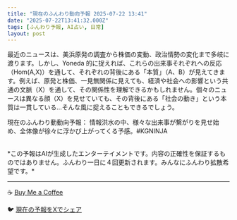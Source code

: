 ```yaml
---
title: "現在のふんわり動向予報 2025-07-22 13:41"
date: "2025-07-22T13:41:32.000Z"
tags: [ふんわり予報, AI占い, 日常]
layout: post
---
```


最近のニュースは、美浜原発の調査から株価の変動、政治情勢の変化まで多岐に渡ります。しかし、Yoneda 的に捉えれば、これらの出来事それぞれへの反応（Hom(A,X)）を通して、それぞれの背後にある「本質」（A、B）が見えてきます。例えば、原発と株価、一見無関係に見えても、経済や社会への影響という共通の文脈（X）を通して、その関係性を理解できるかもしれません。個々のニュースは異なる顔（X）を見せていても、その背後にある「社会の動き」という本質は一貫している…そんな風に捉えることもできるでしょう。


現在のふんわり動動向予報：
情報洪水の中、様々な出来事が繋がりを見せ始め、全体像が徐々に浮かび上がってくる予感。#KGNINJA

<br>
*この予報はAIが生成したエンターテイメントです。内容の正確性を保証するものではありません。ふんわり一日に４回更新されます。みんなにふんわり拡散希望です。*

---
☕️ [Buy Me a Coffee](https://www.buymeacoffee.com/kgninja)

🐦 [現在の予報をXでシェア](https://twitter.com/intent/tweet?text=%E7%8F%BE%E5%9C%A8%E3%81%AE%E3%81%B5%E3%82%93%E3%82%8F%E3%82%8A%E4%BA%88%E5%A0%B1%3A%20%E3%80%8C%E6%9C%80%E8%BF%91%E3%81%AE%E3%83%8B%E3%83%A5%E3%83%BC%E3%82%B9%E3%81%AF%E3%80%81%E7%BE%8E%E6%B5%9C%E5%8E%9F%E7%99%BA%E3%81%AE%E8%AA%BF%E6%9F%BB%E3%81%8B%E3%82%89%E6%A0%AA%E4%BE%A1%E3%81%AE%E5%A4%89%E5%8B%95%E3%80%81%E6%94%BF%E6%B2%BB%E6%83%85%E5%8B%A2%E3%81%AE%E5%A4%89%E5%8C%96%E3%81%BE%E3%81%A7%E5%A4%9A%E5%B2%90%E3%81%AB%E6%B8%A1%E3%82%8A%E3%81%BE%E3%81%99%E3%80%82%E3%80%8D%23KGNINJA%20%E7%B6%9A%E3%81%8D%E3%81%AF%E3%83%96%E3%83%AD%E3%82%B0%E3%81%A7%EF%BC%81%F0%9F%91%87&url=https%3A%2F%2Fkg-ninja.github.io%2FFunwariyoso%2F)
